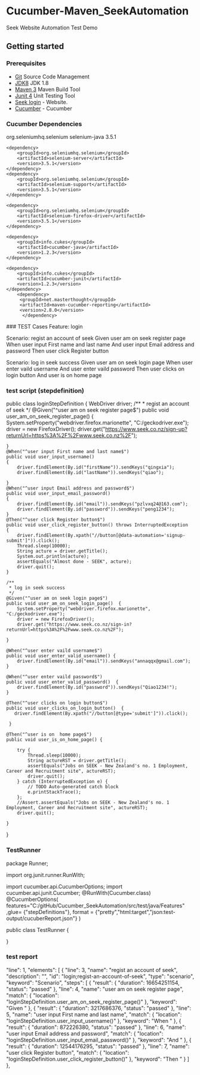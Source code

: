 # Cucumber-Maven_SeekAutomation
 Seek Website Automation Test Demo
## Getting started
### Prerequisites
  - [Git](https://git-scm.com/) Source Code Management
- [JDK8](http://www.oracle.com/technetwork/java/javase/downloads/jdk8-downloads-2133151.html) JDK 1.8
- [Maven 3](https://maven.apache.org/download.cgi) Maven Build Tool
- [Junit 4](http://junit.org/junit4/) Unit Testing Tool
- [Seek login](https://www.seek.co.nz/sign-in?returnUrl=https%3A%2F%2Fwww.seek.co.nz%2F) - Website.
- [Cucumber](https://cucumber.io/) - Cucumber
### Cucumber Dependencies
  <dependencies> 
     <dependency>
         <groupId>org.seleniumhq.selenium</groupId>
         <artifactId>selenium-java</artifactId>
         <version>3.5.1</version>
     </dependency>

	<dependency>
	    <groupId>org.seleniumhq.selenium</groupId>
	    <artifactId>selenium-server</artifactId>
	    <version>3.5.1</version>
	</dependency>
	<dependency>
	    <groupId>org.seleniumhq.selenium</groupId>
	    <artifactId>selenium-support</artifactId>
	    <version>3.5.1</version>
	</dependency>
	
	<dependency>
	    <groupId>org.seleniumhq.selenium</groupId>
	    <artifactId>selenium-firefox-driver</artifactId>
	    <version>3.5.1</version>
	</dependency>
	
	<dependency>
	    <groupId>info.cukes</groupId>
	    <artifactId>cucumber-java</artifactId>
	    <version>1.2.3</version>
	</dependency>
		
	<dependency>
	    <groupId>info.cukes</groupId>
	    <artifactId>cucumber-junit</artifactId>
	    <version>1.2.3</version>
	</dependency>
	    <dependency>
	     <groupId>net.masterthought</groupId>
		 <artifactId>maven-cucumber-reporting</artifactId>
		 <version>2.8.0</version>
		  </dependency>
  </dependencies>
  ### TEST Cases
  Feature:  login

  Scenario:  regist an account of seek
             Given user am on seek register page
             When user input First name and last name 
             And  user input Email address and password
             Then user click Register button
          
  Scenario: log in seek success
            Given user am on seek login page
            When user enter vaild username 
            And  user enter vaild password 
            Then user clicks on login button
            And  user is on  home page
	    
### test script (stepdefinition)

public class loginStepDefinition {
	WebDriver driver;
	/**
	 * regist an account of seek
	 */
	@Given("^user am on seek register page$")
	public void user_am_on_seek_register_page()
	{
		System.setProperty("webdriver.firefox.marionette", "C:/geckodriver.exe");
		driver = new FirefoxDriver();
		driver.get("https://www.seek.co.nz/sign-up?returnUrl=https%3A%2F%2Fwww.seek.co.nz%2F");
		
	}
	@When("^user input First name and last name$")
	public void user_input_username()
	{
		driver.findElement(By.id("firstName")).sendKeys("qingxia");
		driver.findElement(By.id("lastName")).sendKeys("qiao");
		
	}
	@When("^user input Email address and password$")
	public void user_input_email_password()
	{
		driver.findElement(By.id("email")).sendKeys("pzlvxq24@163.com");
		driver.findElement(By.id("password")).sendKeys("peng1234");
	}
	@Then("^user click Register button$")
	public void user_click_register_button() throws InterruptedException
	{
		driver.findElement(By.xpath("//button[@data-automation='signup-submit']")).click();	
		Thread.sleep(10000);
		String acture = driver.getTitle();
		System.out.println(acture);
		assertEquals("Almost done - SEEK", acture);
		driver.quit();
	}
	
	/**
	 * log in seek success
	 */
	@Given("^user am on seek login page$")
	public void user_am_on_seek_login_page()  {
		System.setProperty("webdriver.firefox.marionette", "C:/geckodriver.exe");
		driver = new FirefoxDriver();
		driver.get("https://www.seek.co.nz/sign-in?returnUrl=https%3A%2F%2Fwww.seek.co.nz%2F");
	    
	}

	@When("^user enter vaild username$")
	public void user_enter_valid_username() {
	    driver.findElement(By.id("email")).sendKeys("annaqqx@gmail.com");
	}

	@When("^user enter vaild password$")
	public void user_enter_valid_password()  {
		driver.findElement(By.id("password")).sendKeys("Qiao1234!");
	}

	@Then("^user clicks on login button$")
	public void user_clicks_on_login_button()  {
	   driver.findElement(By.xpath("//button[@type='submit']")).click();	
       
	 }

	@Then("^user is on  home page$")
	public void user_is_on_home_page() {
	
		try {
			Thread.sleep(10000);
			String actureRST = driver.getTitle();
			assertEquals("Jobs on SEEK - New Zealand's no. 1 Employment, Career and Recruitment site", actureRST);
			driver.quit();
		} catch (InterruptedException e) {
			// TODO Auto-generated catch block
			e.printStackTrace();
		};
		//Assert.assertEquals("Jobs on SEEK - New Zealand's no. 1 Employment, Career and Recruitment site", actureRST);
		driver.quit();
		
	}

	
}
### TestRunner
  package Runner;

  import org.junit.runner.RunWith;

   import cucumber.api.CucumberOptions;
   import cucumber.api.junit.Cucumber;
   @RunWith(Cucumber.class)
   @CucumberOptions(
		features="C:/gitHub/Cucumber_SeekAutomation/src/test/java/Features"
		,glue= {"stepDefinitions"},
		format = {"pretty","html:target","json:test-output/cucuberReport.json"}
		)

  public class TestRunner {

  }
### test report
     
 "line": 1,
    "elements": [
      {
        "line": 3,
        "name": "regist an account of seek",
        "description": "",
        "id": "login;regist-an-account-of-seek",
        "type": "scenario",
        "keyword": "Scenario",
        "steps": [
          {
            "result": {
              "duration": 16654251154,
              "status": "passed"
            },
            "line": 4,
            "name": "user am on seek register page",
            "match": {
              "location": "loginStepDefinition.user_am_on_seek_register_page()"
            },
            "keyword": "Given "
          },
          {
            "result": {
              "duration": 3217686376,
              "status": "passed"
            },
            "line": 5,
            "name": "user input First name and last name",
            "match": {
              "location": "loginStepDefinition.user_input_username()"
            },
            "keyword": "When "
          },
          {
            "result": {
              "duration": 872226380,
              "status": "passed"
            },
            "line": 6,
            "name": "user input Email address and password",
            "match": {
              "location": "loginStepDefinition.user_input_email_password()"
            },
            "keyword": "And "
          },
          {
            "result": {
              "duration": 12544176295,
              "status": "passed"
            },
            "line": 7,
            "name": "user click Register button",
            "match": {
              "location": "loginStepDefinition.user_click_register_button()"
            },
            "keyword": "Then "
          }
        ]
      },
